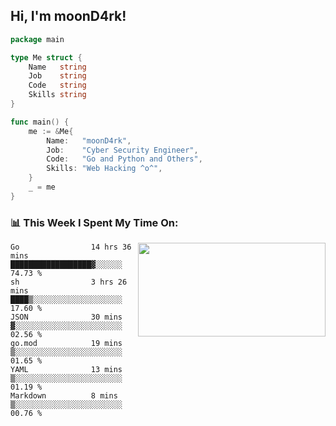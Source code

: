<h2> Hi, I'm moonD4rk!</h2>

```go
package main

type Me struct {
	Name   string
	Job    string
	Code   string
	Skills string
}

func main() {
	me := &Me{
		Name:   "moonD4rk",
		Job:    "Cyber Security Engineer",
		Code:   "Go and Python and Others",
		Skills: "Web Hacking ^o^",
	}
	_ = me
}
```

<h3>📊 This Week I Spent My Time On:</h3>
<img align='right' src="https://github-readme-stats.vercel.app/api?username=moond4rk&show_icons=true&theme=radical", width="300" height="150">

<!--START_SECTION:waka-->

```text
Go                14 hrs 36 mins  ██████████████████▓░░░░░░   74.73 %
sh                3 hrs 26 mins   ████▒░░░░░░░░░░░░░░░░░░░░   17.60 %
JSON              30 mins         ▓░░░░░░░░░░░░░░░░░░░░░░░░   02.56 %
go.mod            19 mins         ▒░░░░░░░░░░░░░░░░░░░░░░░░   01.65 %
YAML              13 mins         ▒░░░░░░░░░░░░░░░░░░░░░░░░   01.19 %
Markdown          8 mins          ▒░░░░░░░░░░░░░░░░░░░░░░░░   00.76 %
```

<!--END_SECTION:waka-->

